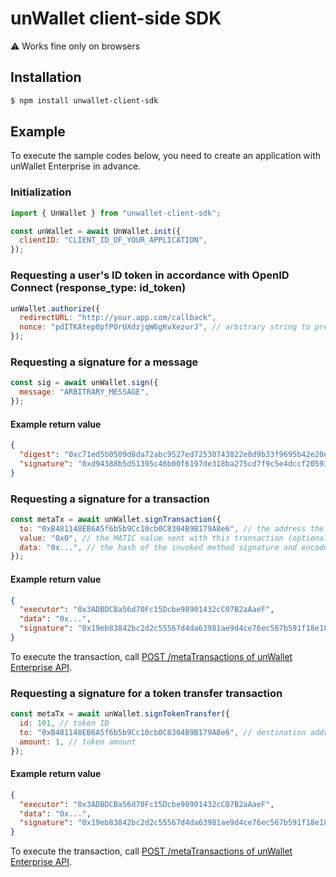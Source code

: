 # unWallet client-side SDK

:warning: Works fine only on browsers

## Installation

```sh
$ npm install unwallet-client-sdk
```

## Example

To execute the sample codes below, you need to create an application with unWallet Enterprise in advance.

### Initialization

```js
import { UnWallet } from "unwallet-client-sdk";

const unWallet = await UnWallet.init({
  clientID: "CLIENT_ID_OF_YOUR_APPLICATION",
});
```

### Requesting a user's ID token in accordance with OpenID Connect (response_type: id_token)

```js
unWallet.authorize({
  redirectURL: "http://your.app.com/callback",
  nonce: "pdITKAtep0pfPOrUXdzjqW6gKvXezurJ", // arbitrary string to prevent replay attacks
});
```

### Requesting a signature for a message

```js
const sig = await unWallet.sign({
  message: "ARBITRARY_MESSAGE",
});
```

#### Example return value

```json
{
  "digest": "0xc71ed5b0509d8da72abc9527ed72530743822e8d9b33f9695b42e20ece78c09b",
  "signature": "0xd94388b5d51395c46b00f6197de318ba275cd7f9c5e4dccf2059373a4b41b3975403852e2587f262375e6d2b3318380dcd95535ecebec7e8c7ebbbefdcf22a371b"
}
```

### Requesting a signature for a transaction

```js
const metaTx = await unWallet.signTransaction({
  to: "0xB481148EB6A5f6b5b9Cc10cb0C8304B9B179A8e6", // the address the transaction is directed to
  value: "0x0", // the MATIC value sent with this transaction (optional)
  data: "0x...", // the hash of the invoked method signature and encoded parameters (optional)
});
```

#### Example return value

```json
{
  "executor": "0x3ADBDCBa56d70Fc15Dcbe98901432cC07B2aAaeF",
  "data": "0x...",
  "signature": "0x19eb83842bc2d2c55567d4da63981ae9d4ce76ec567b591f18e18f4e030c4389331ba3ce0f1549331cb51710881320982b7b7a3632a7d81ca214690ecf3267c51c"
}
```

To execute the transaction, call [POST /metaTransactions of unWallet Enterprise API](https://developers.ent.unwallet.world/ja/latest/unwallet-ent-api.html#post-metatransactions).

### Requesting a signature for a token transfer transaction

```js
const metaTx = await unWallet.signTokenTransfer({
  id: 101, // token ID
  to: "0xB481148EB6A5f6b5b9Cc10cb0C8304B9B179A8e6", // destination address
  amount: 1, // token amount
});
```

#### Example return value

```json
{
  "executor": "0x3ADBDCBa56d70Fc15Dcbe98901432cC07B2aAaeF",
  "data": "0x...",
  "signature": "0x19eb83842bc2d2c55567d4da63981ae9d4ce76ec567b591f18e18f4e030c4389331ba3ce0f1549331cb51710881320982b7b7a3632a7d81ca214690ecf3267c51c"
}
```

To execute the transaction, call [POST /metaTransactions of unWallet Enterprise API](https://developers.ent.unwallet.world/ja/latest/unwallet-ent-api.html#post-metatransactions).
